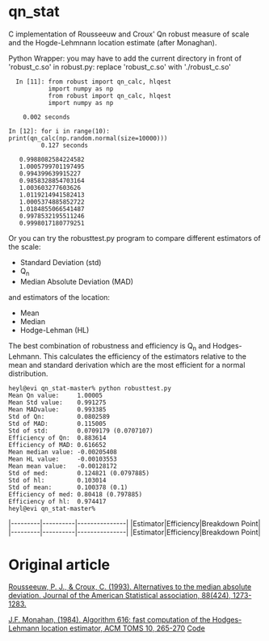 # qn_stat
C implementation of Rousseeuw and Croux' Qn robust measure of scale and the Hogde-Lehmnann location estimate (after Monaghan).

Python Wrapper:  you may have to add the current directory in front of 'robust_c.so' in robust.py: replace 'robust_c.so' with './robust_c.so'
~~~
  In [11]: from robust import qn_calc, hlqest
           import numpy as np
           from robust import qn_calc, hlqest
           import numpy as np
           
    0.002 seconds
 
In [12]: for i in range(10): print(qn_calc(np.random.normal(size=10000)))
         0.127 seconds
         
   0.9988082584224582
   1.0005799701197495
   0.994399639915227
   0.9858328854703164
   1.003603277603626
   1.0119214941582413
   1.0005374885852722
   1.0184855066541487
   0.9978532195511246
   0.9998017180779251
~~~

Or you can try the robusttest.py program to compare different estimators of the scale:
* Standard Deviation (std)
* Q<sub>n</sub>
* Median Absolute Deviation (MAD)

and estimators of the location:
* Mean
* Median
* Hodge-Lehman (HL)

The best combination of robustness and efficiency is Q<sub>n</sub> and Hodges-Lehmann.  This calculates the efficiency of the estimators relative to the mean and standard derivation which are the most efficient for a normal distribution.
~~~
heyl@evi qn_stat-master% python robusttest.py 
Mean Qn value:     1.00005
Mean Std value:    0.991275
Mean MADvalue:     0.993385
Std of Qn:         0.0802589
Std of MAD:        0.115005
Std of std:        0.0709179 (0.0707107)
Efficiency of Qn:  0.883614
Efficiency of MAD: 0.616652
Mean median value: -0.00205408
Mean HL value:     -0.00103553
Mean mean value:   -0.00128172
Std of med:        0.124821 (0.0797885)
Std of hl:         0.103014
Std of mean:       0.100378 (0.1)
Efficiency of med: 0.80418 (0.797885)
Efficiency of hl:  0.974417
heyl@evi qn_stat-master% 
~~~

|---------|----------|---------------|
|Estimator|Efficiency|Breakdown Point|
|---------|----------|---------------|
|Estimator|Efficiency|Breakdown Point|

Original article
========
[Rousseeuw, P. J., & Croux, C. (1993). Alternatives to the median absolute deviation. Journal of the American Statistical association, 88(424), 1273-1283.](http://wis.kuleuven.be/stat/robust/papers/publications-1993/rousseeuwcroux-alternativestomedianad-jasa-1993.pdf)

[J.F. Monahan, (1984). Algorithm 616: fast computation of the Hodges-Lehmann location estimator, ACM TOMS 10, 265-270](https://dl.acm.org/doi/abs/10.1145/1271.319414) [Code](http://netlib.org/toms/616.gz)
